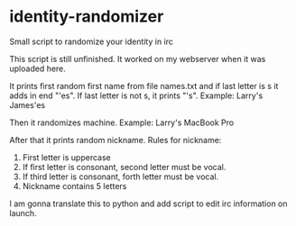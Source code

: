 # identity-randomizer
Small script to randomize your identity in irc

This script is still unfinished. It worked on my webserver when it was uploaded here.

It prints first random first name from file names.txt and if last letter is s it adds in end "'es". If last letter is not s, it prints "'s".
Example:
Larry's
James'es

Then it randomizes machine. Example: Larry's MacBook Pro

After that it prints random nickname.
Rules for nickname:
1. First letter is uppercase
2. If first letter is consonant, second letter must be vocal.
3. If third letter is consonant, forth letter must be vocal.
4. Nickname contains 5 letters

I am gonna translate this to python and add script to edit irc information on launch.

